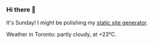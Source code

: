 ### Hi there :wave:

It's Sunday! I might be polishing my [static site generator](https://github.com/bewuethr/pandoc-bash-blog).

Weather in Toronto: partly cloudy, at +23°C.

